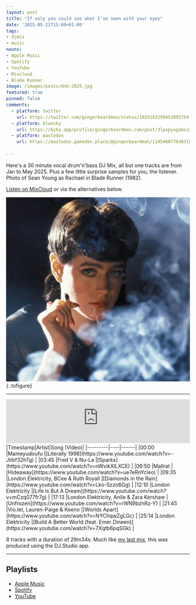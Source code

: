 ```yaml
---
layout: post
title: "If only you could see what I've seen with your eyes"
date: '2025-05-21T15:00+01:00'
tags:
- djmix
- music
nouns:
- Apple Music
- Spotify
- YouTube
- Mixcloud
- Blade Runner
image: /images/posts/dnb-2025.jpg
featured: true
pinned: false
comments:
  - platform: twitter
    url: https://twitter.com/gingerbeardman/status/1925183250453995754
  - platform: bluesky
    url: https://bsky.app/profile/gingerbeardman.com/post/3lpopyxgabs2x
  - platform: mastodon
    url: https://mastodon.gamedev.place/@gingerbeardman/114546077640318123

---
```


Here's a 30 minute vocal drum'n'bass DJ Mix, all but one tracks are from Jan to May 2025. Plus a few little surprise samples for you, the listener. Photo of Sean Young as Rachael in Blade Runner (1982).

[Listen on MixCloud](https://www.mixcloud.com/gingerbeardman/dnb-2025/) or via the alternatives below.

![JPG](/images/posts/dnb-2025.jpg "I love you. I trust you.")
{:.tofigure}

----

<iframe width="100%" height="120" src="https://player-widget.mixcloud.com/widget/iframe/?hide_cover=1&feed=%2Fgingerbeardman%2Fdnb-2025%2F" frameborder="0" ></iframe>

<div class="table-wrapper" markdown="block">
|Timestamp|Artist|Song (Video)|
|---------|----|------|
|00:00 |Mameyudoufu |[Literally 1998](https://www.youtube.com/watch?v=-Jtibf32hTg) |
|03:45 |Fred V & Nu-La |[Sparks](https://www.youtube.com/watch?v=nWvikXlLXCE) |
|06:50 |Mallrat |[Hideaway](https://www.youtube.com/watch?v=ue7eRnYcleo) |
|09:35 |London Elektricity, BCee & Ruth Royall |[Diamonds in the Rain](https://www.youtube.com/watch?v=Lko-5zzo6Gg) |
|12:10 |London Elektricity |[Life Is But A Dream](https://www.youtube.com/watch?v=mCzq077fr7g) |
|17:13 |London Elektricity, Anile & Zara Kershaw |[Unfrozen](https://www.youtube.com/watch?v=rWN9bzhRz-Y) |
|21:45 |Vio.let, Lauren-Paige & Keeno |[Worlds Apart](https://www.youtube.com/watch?v=NYChqwZgLGc) |
|25:14 |London Elektricity |[Build A Better World (feat. Emer Dineen)](https://www.youtube.com/watch?v=7Xqtb6pqSGk) |

</div>

8 tracks with a duration of 29m34s. Much like [my last mix](/2024/12/31/music-recommendations-2024/), this was produced using the DJ.Studio app.

----

## Playlists

- [Apple Music](https://music.apple.com/gb/playlist/dnb-2025/pl.u-25vlyToGzxJ)
- [Spotify](https://open.spotify.com/playlist/4O6arqpdWqqzrOgFCL45CV?si=6b30968e91924064)
- [YouTube](https://www.youtube.com/playlist?list=PLfF-zlMNYMd9oKLTTDq9iTDLrldpWsh6w)
